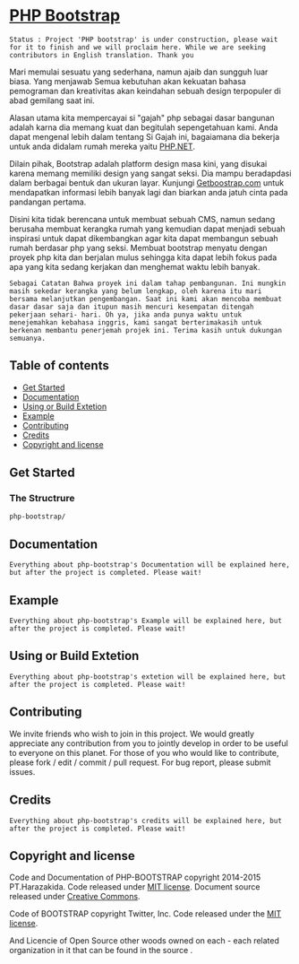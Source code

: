 # [PHP Bootstrap](https://github.com/Harazaki/PHP-BOOTSTRAP#)

`Status : Project 'PHP bootstrap' is under construction, please wait for it to finish and we will proclaim here. While we are seeking contributors in English translation. Thank you`

Mari memulai sesuatu yang sederhana, namun ajaib dan sungguh luar biasa. Yang menjawab Semua kebutuhan akan kekuatan  bahasa pemograman dan kreativitas akan keindahan sebuah design terpopuler di abad gemilang saat ini. 

Alasan utama kita mempercayai si "gajah" php sebagai dasar bangunan adalah karna dia memang kuat dan begitulah sepengetahuan kami. Anda dapat mengenal lebih dalam tentang Si Gajah ini, bagaiamana dia bekerja untuk anda didalam rumah mereka yaitu [PHP.NET](http://php.net/).

Dilain pihak, Bootstrap adalah platform design masa kini, yang disukai karena memang memiliki design yang sangat seksi. Dia mampu beradapdasi dalam berbagai bentuk dan ukuran layar. Kunjungi [Getboostrap.com](http://getbootstrap.com/) untuk mendapatkan informasi lebih banyak lagi dan biarkan anda jatuh cinta pada pandangan pertama.

Disini kita tidak berencana untuk membuat sebuah CMS, namun sedang berusaha membuat kerangka rumah yang kemudian dapat menjadi sebuah inspirasi untuk dapat dikembangkan agar kita dapat membangun sebuah rumah berdasar php yang seksi. Membuat bootstrap menyatu dengan proyek php kita dan berjalan mulus sehingga kita dapat lebih fokus pada apa yang kita sedang kerjakan dan menghemat waktu lebih banyak.

`Sebagai Catatan Bahwa proyek ini dalam tahap pembangunan. Ini mungkin masih sekedar kerangka yang belum lengkap, oleh karena itu mari bersama melanjutkan pengembangan. Saat ini kami akan mencoba membuat dasar dasar saja dan itupun masih mencuri kesempatan ditengah pekerjaan sehari- hari. Oh ya, jika anda punya waktu untuk menejemahkan kebahasa inggris, kami sangat berterimakasih untuk berkenan membantu penerjemah projek ini. Terima kasih untuk dukungan semuanya.`

## Table of contents

- [Get Started](#get-gtarted)
- [Documentation](#documentation)
- [Using or Build Extetion](#Using-or-Build-Extetion)
- [Example](#example)
- [Contributing](#Contributing)
- [Credits](#credits)
- [Copyright and license](#copyright-and-license)

## Get Started

### The Structrure

```
php-bootstrap/
```
## Documentation
`
Everything about php-bootstrap's Documentation will be explained here, but after the project is completed. Please wait!
`
## Example

`
Everything about php-bootstrap's Example will be explained here, but after the project is completed. Please wait!
`

## Using or Build Extetion

`
Everything about php-bootstrap's extetion will be explained here, but after the project is completed. Please wait!
`

## Contributing

We invite friends who wish to join in this project. We would greatly appreciate any contribution from you to jointly develop in order to be useful to everyone on this planet. For those of you who would like to contribute, please fork / edit / commit / pull request. For bug report, please submit issues.

## Credits

`
Everything about php-bootstrap's credits will be explained here, but after the project is completed. Please wait!
`

## Copyright and license

Code and Documentation of PHP-BOOTSTRAP copyright 2014-2015 PT.Harazakida. Code released under [MIT license](https://github.com/Harazaki/PHP-BOOTSTRAP/blob/master/LICENSE). Document source released under [Creative Commons](https://github.com/Harazaki/PHP-BOOTSTRAP/blob/master/docs.licence).

Code of BOOTSTRAP copyright Twitter, Inc. Code released under the [MIT license](https://github.com/twbs/bootstrap/blob/master/LICENSE).

And Licencie of Open Source other woods owned on each - each related organization in it that can be found in the source .


